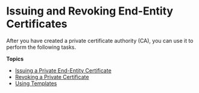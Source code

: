 # Issuing and Revoking End\-Entity Certificates<a name="PcaUsing"></a>

After you have created a private certificate authority \(CA\), you can use it to perform the following tasks\.

**Topics**
+ [Issuing a Private End\-Entity Certificate](PcaIssueCert.md)
+ [Revoking a Private Certificate](PcaRevokeCert.md)
+ [Using Templates](UsingTemplates.md)